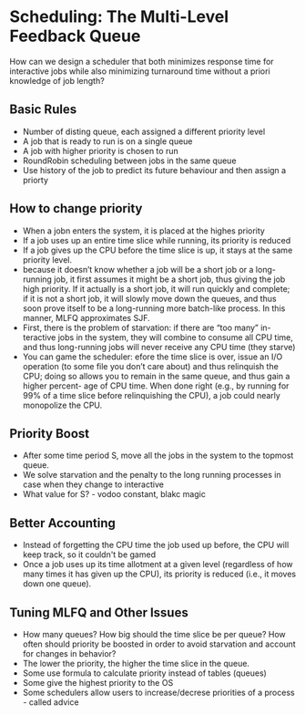# Scheduling: The Multi-Level Feedback Queue

How can we design a scheduler that both minimizes response time for interactive jobs while also minimizing turnaround time without a priori knowledge of job length?

## Basic Rules

- Number of disting queue, each assigned a different priority level
- A job that is ready to run is on a single queue
- A job with higher priority is chosen to run
- RoundRobin scheduling between jobs in the same queue
- Use history of the job to predict its future behaviour and then assign a priorty

## How to change priority

- When a jobn enters the system, it is placed at the highes priority
- If a job uses up an entire time slice while running, its priority is reduced
- If a job gives up the CPU before the time slice is up, it stays at the same priority level.
- because it doesn’t know whether a job will be a short job or a long-running job, it first
  assumes it might be a short job, thus giving the job high priority. If it actually is a short job,
  it will run quickly and complete; if it is not a short job, it will slowly move down the queues,
  and thus soon prove itself to be a long-running more batch-like process. In this manner,
  MLFQ approximates SJF.
- First, there is the problem of starvation: if there are “too many” in-
  teractive jobs in the system, they will combine to consume all CPU time,
  and thus long-running jobs will never receive any CPU time (they starve)
- You can game the scheduler: efore the time slice is over, issue an I/O operation
  (to some file you don’t care about) and thus relinquish the CPU; doing so
  allows you to remain in the same queue, and thus gain a higher percent-
  age of CPU time. When done right (e.g., by running for 99% of a time slice
  before relinquishing the CPU), a job could nearly monopolize the CPU.

## Priority Boost

- After some time period S, move all the jobs in the system
  to the topmost queue.
- We solve starvation and the penalty to the long running processes in case when they change to interactive
- What value for S? - vodoo constant, blakc magic

## Better Accounting

- Instead of forgetting the CPU time the job used up before, the CPU will keep track, so it couldn't be gamed
- Once a job uses up its time allotment at a given level (regardless of how many times it has given up the CPU),
  its priority is reduced (i.e., it moves down one queue).

## Tuning MLFQ and Other Issues

- How many queues? How big should the time slice be per queue? How often
  should priority be boosted in order to avoid starvation and account for
  changes in behavior?
- The lower the priority, the higher the time slice in the queue.
- Some use formula to calculate priority instead of tables (queues)
- Some give the highest priority to the OS
- Some schedulers allow users to increase/decrese priorities of a process - called advice
